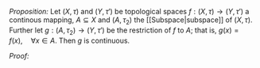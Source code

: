 *Proposition:* Let $(X,\tau)$ and $(Y,\tau')$ be topological spaces $f:(X,\tau)\rightarrow(Y,\tau')$ a continous mapping, $A\subseteq X$ and $(A,\tau_2)$ the [[Subspace|subspace]] of $(X,\tau)$. Further let $g:(A,\tau_2)\rightarrow (Y,\tau')$ be the restriction of $f$ to $A$; that is, $g(x)=f(x),\quad\forall x\in A$. Then $g$ is continuous.

*Proof:* 
 
